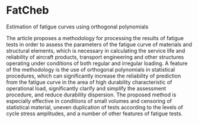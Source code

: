 # FatCheb
Estimation of fatigue curves using orthogonal polynomials

The article proposes a methodology for processing the results of fatigue tests in order to assess the parameters of the fatigue curve of materials and structural elements, which is necessary in calculating the service life and reliability of aircraft products, transport engineering and other structures operating under conditions of both regular and irregular loading. A feature of the methodology is the use of orthogonal polynomials in statistical procedures, which can significantly increase the reliability of prediction from the fatigue curve in the area of high durability characteristic of operational load, significantly clarify and simplify the assessment procedure, and reduce durability dispersion. The proposed method is especially effective in conditions of small volumes and censoring of statistical material, uneven duplication of tests according to the levels of cycle stress amplitudes, and a number of other features of fatigue tests.
